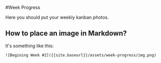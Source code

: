 #Week Progress
    
Here you should put your weekly kanban photos.
 
## How to place an image in Markdown?

It's something like this:

```
![Begining Week #2]({{site.baseurl}}/assets/week-progress/img.png)

```
